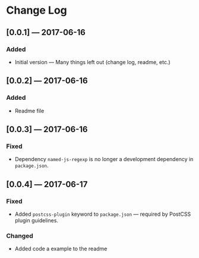 # Change Log

## [0.0.1] — 2017-06-16
### Added 
- Initial version — Many things left out (change log, readme, etc.)

## [0.0.2] — 2017-06-16
### Added 
- Readme file

## [0.0.3] — 2017-06-16
### Fixed 
- Dependency `named-js-regexp` is no longer a development dependency
  in `package.json`.

## [0.0.4] — 2017-06-17
### Fixed
- Added `postcss-plugin` keyword to `package.json` — required by PostCSS 
  plugin guidelines.

### Changed
- Added code a example to the readme